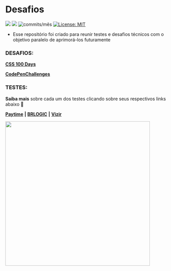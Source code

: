 # Desafios

<img src="https://img.shields.io/github/languages/count/Pereira-Araujo/desafios?style=flat-square"/> <img src="https://img.shields.io/github/last-commit/Pereira-Araujo/desafios?style=flat-square"/> <img alt="commits/mês" src="https://img.shields.io/github/commit-activity/m/Pereira-Araujo/desafios?style=flat-square"/> [![License: MIT](https://img.shields.io/badge/License-MIT-yellow.svg)](https://opensource.org/licenses/MIT)

- Esse repositório foi criado para reunir testes e desafios técnicos com o objetivo paralelo de aprimorá-los futuramente

### DESAFIOS:

[**CSS 100 Days**](https://github.com/Pereira-Araujo/desafios/tree/main/CSS_100_days)

[**CodePenChallenges**](https://github.com/Pereira-Araujo/desafios/tree/main/CodePenChallenge)


### TESTES:

**Saiba mais** sobre cada um dos testes clicando sobre seus respectivos links abaixo 🔽

 [**Paytime**](https://github.com/Pereira-Araujo/desafios/tree/main/testes_tecnicos/desafio_paytime) **|** [**BRLOGIC**](https://github.com/Pereira-Araujo/desafios/tree/main/testes_tecnicos/desafio_brlogic) **|** [**Vizir**](https://github.com/Pereira-Araujo/desafios/tree/main/testes_tecnicos/desafio_vizir)

<img src="https://64.media.tumblr.com/24533324931cf4844c21bb45025f1a6d/9a1df04281350b47-b9/s500x750/8cf3c7b15a05b275734c8c11ad909eaebe761d77.gifv" width="450" />
